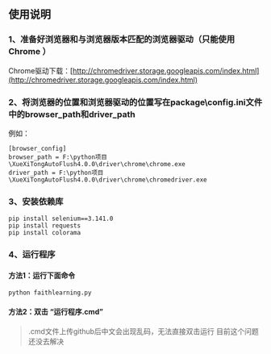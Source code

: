 ## 使用说明
### 1、准备好浏览器和与浏览器版本匹配的浏览器驱动（只能使用 Chrome ）  
Chrome驱动下载：[http://chromedriver.storage.googleapis.com/index.html](http://chromedriver.storage.googleapis.com/index.html)
### 2、将浏览器的位置和浏览器驱动的位置写在package\config.ini文件中的browser_path和driver_path

例如：
```
[browser_config]
browser_path = F:\python项目\XueXiTongAutoFlush4.0.0\driver\chrome\chrome.exe
driver_path = F:\python项目\XueXiTongAutoFlush4.0.0\driver\chrome\chromedriver.exe
```

### 3、安装依赖库
```
pip install selenium==3.141.0
pip install requests
pip install colorama 
```

### 4、运行程序
#### 方法1：运行下面命令
~~~
python faithlearning.py
~~~

#### 方法2：双击 “运行程序.cmd”
> .cmd文件上传github后中文会出现乱码，无法直接双击运行
> 目前这个问题还没去解决